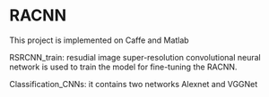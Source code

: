 # RACNN

This project is implemented on Caffe and Matlab

RSRCNN_train: resudial image super-resolution convolutional neural network is used to train the model 
for fine-tuning the RACNN.

Classification_CNNs: it contains two networks Alexnet and VGGNet
